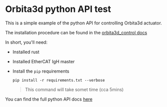 # Orbita3d python API test

This is a simple example of the python API for controlling Orbita3d actuator. 

The installation procedure can be found in the [orbita3d_control docs](https://pollen-robotics.github.io/orbita3d_control/installation/python/)

In short, you'll need:
- Installed rust
- Installed EtherCAT IgH master
- Install the `pip` requirements

  `pip install -r requirements.txt --verbose`

  > This command will take somet time (cca 5mins)

You can find the full python API docs [here](https://pollen-robotics.github.io/orbita3d_control/api/orbita3d_c_api/python/orbita3d.html)